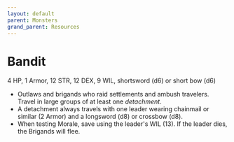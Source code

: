 ```yaml
---
layout: default
parent: Monsters
grand_parent: Resources
---
```


# Bandit

4 HP, 1 Armor, 12 STR, 12 DEX, 9 WIL, shortsword (d6) or short bow (d6)

- Outlaws and brigands who raid settlements and ambush travelers. Travel in large groups of at least one _detachment_.
- A detachment always travels with one leader wearing chainmail or similar (2 Armor) and a longsword (d8) or crossbow (d8).
- When testing Morale, save using the leader's WIL (13). If the leader dies, the Brigands will flee.
